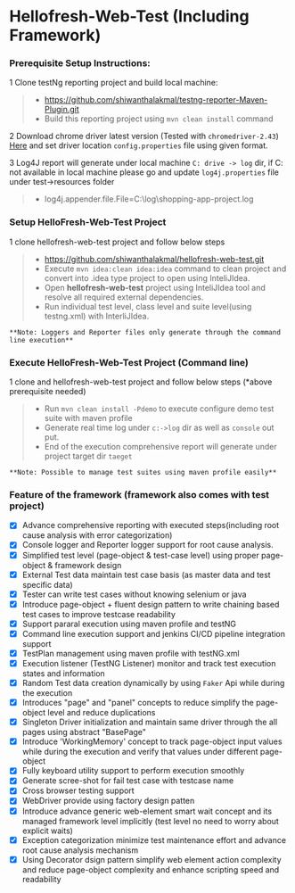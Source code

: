 # Hellofresh-Web-Test (Including Framework)

### Prerequisite Setup Instructions:

1 Clone testNg reporting project and build local machine:
> - https://github.com/shiwanthalakmal/testng-reporter-Maven-Plugin.git
> - Build this reporting project using ```mvn clean install``` command

2 Download chrome driver latest version (Tested with ```chromedriver-2.43```) [Here](https://chromedriver.storage.googleapis.com/index.html?path=2.43/) and set driver location ```config.properties``` file using given format.

3 Log4J report will generate under local machine ```C: drive -> log``` dir, if C: not available in local machine please go and update ```log4j.properties``` file under test->resources folder
> - log4j.appender.file.File=C:\\log\\shopping-app-project.log

### Setup HelloFresh-Web-Test Project

1 clone hellofresh-web-test project and follow below steps
> - https://github.com/shiwanthalakmal/hellofresh-web-test.git
> - Execute ```mvn idea:clean idea:idea``` command to clean project and convert into .idea type project to open using InteliJIdea.
> - Open **hellofresh-web-test** project using InteliJIdea tool and resolve all required external dependencies.
> - Run individual test level, class level and suite level(using testng.xml) with InterliJIdea.

```**Note: Loggers and Reporter files only generate through the command line execution**```

### Execute HelloFresh-Web-Test Project (Command line)

1 clone and hellofresh-web-test project and follow below steps (*above prerequisite needed)
> - Run ```mvn clean install -Pdemo``` to execute configure demo test suite with maven profile
> - Generate real time log under ```c:->log``` dir as well as ```console``` out put.
> - End of the execution comprehensive report will generate under project target dir ```taeget```

```**Note: Possible to manage test suites using maven profile easily**```

### Feature of the framework (framework also comes with test project)

- [x] Advance comprehensive reporting with executed steps(including root cause analysis with error categorization)
- [x] Console logger and Reporter logger support for root cause analysis.
- [x] Simplified test level (page-object & test-case level) using proper page-object & framework design
- [x] External Test data maintain test case basis (as master data and test specific data)
- [x] Tester can write test cases without knowing selenium or java
- [x] Introduce page-object + fluent design pattern to write chaining based test cases to improve testcase readability
- [x] Support pararal execution using maven profile and testNG
- [x] Command line execution support and jenkins CI/CD pipeline integration support
- [x] TestPlan management using maven profile with testNG.xml
- [x] Execution listener (TestNG Listener) monitor and track test execution states and information
- [x] Random Test data creation dynamically by using ```Faker``` Api while during the execution
- [x] Introduces "page" and "panel" concepts to reduce simplify the page-object level and reduce duplications
- [x] Singleton Driver initialization and maintain same driver through the all pages using abstract "BasePage"
- [x] Introduce 'WorkingMemory' concept to track page-object input values while during the execution and verify that values under different page-object
- [x] Fully keyboard utility support to perform execution smoothly
- [x] Generate scree-shot for fail test case with testcase name
- [x] Cross browser testing support
- [x] WebDriver provide using factory design patten
- [x] Introduce advance generic web-element smart wait concept and its managed framework level implicitly (test level no need to worry about explicit waits)
- [x] Exception categorization minimize test maintenance effort and advance root cause analysis mechanism
- [x] Using Decorator dsign pattern simplify web element action complexity and reduce page-object complexity and enhance scripting speed and readability